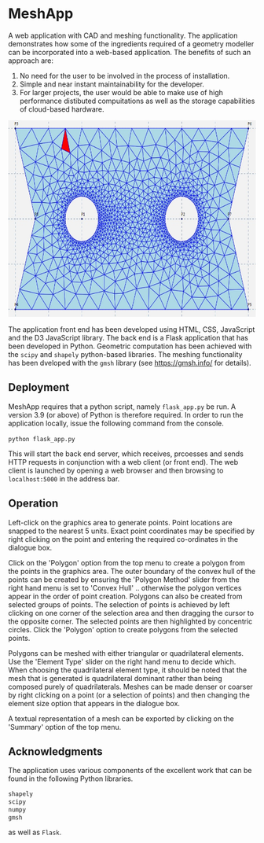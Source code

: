 # MeshApp
A web application with CAD and meshing functionality.
The application demonstrates how some of the ingredients required of a geometry modeller can be incorporated into a web-based application. 
The benefits of such an approach are:

1.	No need for the user to be involved in the process of installation.
2.	Simple and near instant maintainability for the developer.
3.	For larger projects, the user would be able to make use of high performance distibuted compuitations as well as the storage capabilities of cloud-based hardware.


<p align="center">
    <img src="https://raw.githubusercontent.com/JerryGreenough/MeshApp/master/mesh2.jpg" width="700" height="400">  
</p>

The application front end has been developed using HTML, CSS, JavaScript and the D3 JavaScript library. The back end is a Flask application that has been developed in Python. 
Geometric computation has been achieved with the ```scipy``` and ```shapely``` python-based libraries. The meshing functionality has been dveloped with the ```gmsh``` library 
(see https://gmsh.info/ for details).

## Deployment

MeshApp requires that a python script, namely ```flask_app.py``` be run. A version 3.9 (or above) of Python is therefore required.
In order to run the application locally, issue the following command from the console.

```python flask_app.py```

This will start the back end server, which receives, prcoesses and sends HTTP requests in conjunction with a web client (or front end). 
The web client is launched by opening a web browser and then browsing to ```localhost:5000``` in the address bar.


## Operation

Left-click on the graphics area to generate points. Point locations are snapped to the nearest 5 units. Exact point coordinates may be specified by right clicking
on the point and entering the required co-ordinates in the dialogue box.

<p>
Click on the 'Polygon' option from the top menu to create a polygon from the points in the graphics area. The outer boundary of the convex hull of the points can be created by ensuring 
the 'Polygon Method' slider from the right hand menu is set to 'Convex Hull' .. otherwise the polygon vertices appear in the order of point creation. 
Polygons can also be created from selected groups of points. The selection of points is achieved by left clicking on one corner of the selection area and then dragging the cursor
to the opposite corner. The selected points are then highlighted by concentric circles. Click the 'Polygon' option to create polygons from the selected points.
</p>
<p>
Polygons can be meshed with either triangular or quadrilateral elements. Use the 'Element Type' slider on the right hand menu to decide which. 
When choosing the quadrilateral element type, it should be noted that the mesh that is generated is quadrilateral dominant 
rather than being composed purely of quadrilaterals. Meshes can be made denser or coarser by right clicking on a point (or a selection of points) and then changing the element size
option that appears in the dialogue box.
</p>
A textual representation of a mesh can be exported by clicking on the 'Summary' option of the top menu.

## Acknowledgments

The application uses various components of the excellent work that can be found in the following Python libraries.
```
shapely
scipy
numpy
gmsh
```

as well as ```Flask```.